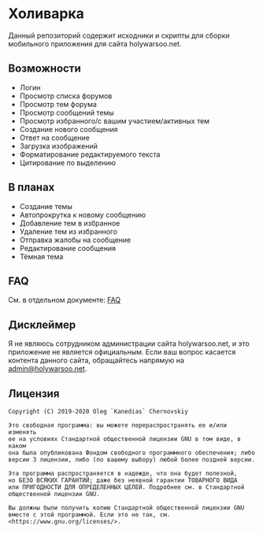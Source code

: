 Холиварка
=========

Данный репозиторий содержит исходники и скрипты для сборки мобильного приложения для сайта
holywarsoo.net.

Возможности
-----------

* Логин
* Просмотр списка форумов
* Просмотр тем форума
* Просмотр сообщений темы
* Просмотр избранного/с вашим участием/активных тем
* Создание нового сообщения
* Ответ на сообщение
* Загрузка изображений
* Форматирование редактируемого текста
* Цитирование по выделению

В планах
------------

* Создание темы
* Автопрокрутка к новому сообщению
* Добавление тем в избранное
* Удаление тем из избранного
* Отправка жалобы на сообщение
* Редактирование сообщения
* Тёмная тема

FAQ
---

См. в отдельном документе: [FAQ](FAQ-ru.md)

Дисклеймер
-----------

Я не являюсь сотрудником администрации сайта holywarsoo.net, и это приложение не является официальным.
Если ваш вопрос касается контента данного сайта, обращайтесь напрямую на admin@holywarsoo.net.

Лицензия
--------

    Copyright (C) 2019-2020 Oleg `Kanedias` Chernovskiy

    Это свободная программа: вы можете перераспространять ее и/или изменять
    ее на условиях Стандартной общественной лицензии GNU в том виде, в каком
    она была опубликована Фондом свободного программного обеспечения; либо
    версии 3 лицензии, либо (по вашему выбору) любой более поздней версии.

    Эта программа распространяется в надежде, что она будет полезной,
    но БЕЗО ВСЯКИХ ГАРАНТИЙ; даже без неявной гарантии ТОВАРНОГО ВИДА
    или ПРИГОДНОСТИ ДЛЯ ОПРЕДЕЛЕННЫХ ЦЕЛЕЙ. Подробнее см. в Стандартной
    общественной лицензии GNU.

    Вы должны были получить копию Стандартной общественной лицензии GNU
    вместе с этой программой. Если это не так, см.
    <https://www.gnu.org/licenses/>.